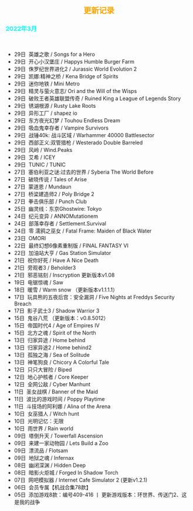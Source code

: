 <head>
          <!-- Place your kit's code here -->
          <script src="https://kit.fontawesome.com/911b022eab.js" crossorigin="anonymous"></script>
</head>

<h2><center><i class="fa-regular fa-calendar-days"></i> &nbsp;<font color=orange>更新记录</font><center></h2>

<h3><font color=cyan>2022年3月</font></h3><br>

* 29日&nbsp;&nbsp;英雄之歌 / Songs for a Hero
* 29日&nbsp;&nbsp;开心小汉堡庄 / Happys Humble Burger Farm
* 29日&nbsp;&nbsp;侏罗纪世界进化2 / Jurassic World Evolution 2
* 29日&nbsp;&nbsp;凯娜:精神之桥 / Kena Bridge of Spirits
* 29日&nbsp;&nbsp;迷你地铁 / Mini Metro
* 29日&nbsp;&nbsp;精灵与萤火意志/ Ori and the Will of the Wisps
* 29日&nbsp;&nbsp;破败王者英雄联盟传奇 / Ruined King a League of Legends Story
* 29日&nbsp;&nbsp;锈湖根源 / Rusty Lake Roots
* 29日&nbsp;&nbsp;异形工厂 / shapez io
* 29日&nbsp;&nbsp;东方夜光幻梦 / Touhou Endless Dream
* 29日&nbsp;&nbsp;吸血鬼幸存者 / Vampire Survivors
* 29日&nbsp;&nbsp;战锤40k: 战斗区域 / Warhammer 40000 Battlesector
* 29日&nbsp;&nbsp;西部正义:双管猎枪 / Westerado Double Barreled
* 29日&nbsp;&nbsp;风岭 / Wind.Peaks
* 29日&nbsp;&nbsp;艾希 / ICEY
* 29日&nbsp;&nbsp;TUNIC / TUNIC
* 27日&nbsp;&nbsp;塞伯利亚之谜:过去的世界 / Syberia The World Before
* 27日&nbsp;&nbsp;破晓传说 / Tales of Arise
* 27日&nbsp;&nbsp;蒙道恩 / Mundaun
* 27日&nbsp;&nbsp;桥梁建造师2 / Poly Bridge 2
* 27日&nbsp;&nbsp;拳击俱乐部 / Punch Club
* 25日&nbsp;&nbsp;幽灵线：东京Ghostwire: Tokyo
* 24日&nbsp;&nbsp;纪元变异 / ANNOMutationem
* 24日&nbsp;&nbsp;部落幸存者 / Settlement.Survival
* 24日&nbsp;&nbsp;零 濡鸦之巫女 / Fatal Frame: Maiden of Black Water
* 23日&nbsp;&nbsp;OMORI
* 22日&nbsp;&nbsp;最终幻想6像素重制版 / FINAL FANTASY VI
* 22日&nbsp;&nbsp;加油站大亨 / Gas Station Simulator
* 21日&nbsp;&nbsp;祝你好死 / Have A Nice Death
* 21日&nbsp;&nbsp;旁观者3 / Beholder3
* 21日&nbsp;&nbsp;邪恶铭刻 / Inscryption 更新版本v1.08
* 19日&nbsp;&nbsp;电锯惊魂 / Saw
* 18日&nbsp;&nbsp;暖雪 / Warm snow （更新版本v1.1.1.1）
* 17日&nbsp;&nbsp;玩具熊的五夜后宫：安全漏洞 / Five Nights at Freddys Security Breach
* 17日&nbsp;&nbsp;影子武士3 / Shadow Warrior 3
* 15日&nbsp;&nbsp;鬼谷八荒 （更新版本：v0.8.5012）
* 15日&nbsp;&nbsp;帝国时代4 / Age of Empires IV
* 15日&nbsp;&nbsp;北方之魂 / Spirit of the North
* 13日&nbsp;&nbsp;归家异途 / Home behind
* 13日&nbsp;&nbsp;归家异途2 / Home behind2
* 13日&nbsp;&nbsp;孤独之海 / Sea of Solitude
* 13日&nbsp;&nbsp;神笔狗良 / Chicory A Colorful Tale
* 12日&nbsp;&nbsp;只只大冒险 / Biped
* 12日&nbsp;&nbsp;地心护核者 / Core Keeper
* 12日&nbsp;&nbsp;全网公敌 / Cyber Manhunt
* 11日&nbsp;&nbsp;圣女战棋 / Banner of the Maid
* 11日&nbsp;&nbsp;波比的游戏时间 / Poppy Playtime
* 11日&nbsp;&nbsp;斗技场的阿利娜 / Alina of the Arena
* 10日&nbsp;&nbsp;女巫猎人 / Witch hunt
* 10日&nbsp;&nbsp;光明记忆：无限
* 10日&nbsp;&nbsp;雨世界 / Rain world
* 09日&nbsp;&nbsp;塔倒升天 / Towerfall Ascension
* 09日&nbsp;&nbsp;来建一家动物园 / Lets Build a Zoo
* 09日&nbsp;&nbsp;漂流品 / Flotsam
* 09日&nbsp;&nbsp;地狱之魂 / Infernax
* 08日&nbsp;&nbsp;幽闭深渊 / Hidden Deep
* 08日&nbsp;&nbsp;暗影火炬城 / Forged In Shadow Torch
* 07日&nbsp;&nbsp;网吧模拟器 / Internet Cafe Simulator 2 (更新v1.2.1)
* 06日&nbsp;&nbsp;会员专属【机战合集78款】
* 05日&nbsp;&nbsp;添加游戏8款：编号409-416 丨 更新游戏版本：环世界、传送门2、这是我的战争